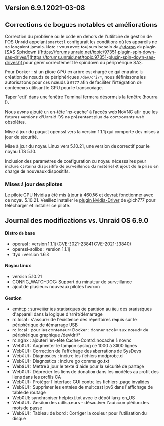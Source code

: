 ## Version 6.9.1 2021-03-08

## Corrections de bogues notables et améliorations

Correction du problème où le code en dehors de l'utilitaire de gestion de l'OS Unraid appelant
`smartctl` configurait les conditions où les appareils ne se lançaient jamais.
Note : vous avez toujours besoin de
[@doron](https://forums.unraid.net/profile/8006-doron/) du plugin \[SAS
Spindown
([https://forums.unraid.net/topic/97351-plugin-spin-down-sas-drives/](https://forums.unraid.net/topic/97351-plugin-spin-down-sas-drives/))
pour gérer correctement le spindown du périphérique SAS.

Pour Docker : si un pilote GPU en arbre est chargé ce qui entraîne la création de
nœuds de périphériques `/dev/dri/*`, nous définissons les autorisations pour ces nœuds à `0777` afin de faciliter l'intégration de conteneurs utilisant le GPU pour le transcodage.

Taper 'exit' dans une fenêtre Terminal fermera désormais la fenêtre (hourra !).

Nous avons ajouté un en-tête 'no-cache' à l'accès web NoVNC afin que les futures versions d'Unraid OS ne présentent plus de composants web obsolètes.

Mise à jour du paquet openssl vers la version 1.1.1j qui comporte des mises à jour de sécurité.

Mise à jour du noyau Linux vers 5.10.21, une version de correctif pour le noyau LTS 5.10.

Inclusion des paramètres de configuration du noyau nécessaires pour inclure certains dispositifs de surveillance du matériel et ajout de la prise en charge de nouveaux dispositifs.

### Mises à jour des pilotes

Le pilote GPU Nvidia a été mis à jour à 460.56 et devrait fonctionner avec ce noyau 5.10.21. Veuillez installer le [plugin Nvidia-Driver](https://forums.unraid.net/topic/98978-plugin-nvidia-driver/) de @ich777 pour télécharger et installer ce pilote.

## Journal des modifications vs. Unraid OS 6.9.0

#### Distro de base

- openssl : version 1.1.1j (CVE-2021-23841 CVE-2021-23840)
- openssl-solibs : version 1.1.1j
- ttyd : version 1.6.3

#### Noyau Linux

- version 5.10.21
- CONFIG\_WATCHDOG: Support du minuteur de surveillance
- ajout de plusieurs nouveaux pilotes hwmon

#### Gestion

- emhttp : surveiller les statistiques de partition au lieu des
  statistiques d'appareil dans la logique d'arrêt/démarrage
- rc.local : s'assurer de l'existence des répertoires requis sur le périphérique de démarrage USB
- rc.local : pour les conteneurs Docker : donner accès aux nœuds de
  périphérique graphique /dev/dri/\*
- rc.nginx : ajouter l'en-tête Cache-Control:nocache à novnc
- WebGUI : Augmenter le tampon syslog de 1000 à 3000 lignes
- WebGUI : Correction de l'affichage des aberrations de SysDevs
- WebGUI : Diagnostics : inclure les fichiers modprobe.d
- WebGUI : Diagnostics : inclure go comme go.txt
- WebGUI : Mettre à jour le texte d'aide pour la sécurité de partage
- WebGUI : Déprécier les liens de donation dans les modèles au profit des
  liens dans les profils CA
- WebGUI : Protéger l'interface GUI contre les fichiers .page invalides
- WebGUI : Supprimer les entrées de multicast ipv6 dans l'affichage de
  table de routage
- WebGUI: synchroniser helptext.txt avec le dépôt lang-en\_US
- WebGUI : Gestion des utilisateurs - désactiver l'autocomplétion des
  mots de passe
- WebGUI : Tableau de bord : Corriger la couleur pour l'utilisation du disque
